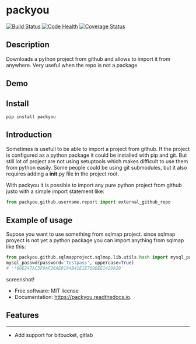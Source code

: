 # packyou
[![Build Status](https://travis-ci.org/llazzaro/packyou.svg?branch=master)](https://travis-ci.org/llazzaro/packyou) [![Code Health](https://landscape.io/github/llazzaro/packyou/master/landscape.svg?style=flat)](https://landscape.io/github/llazzaro/packyou/master) [![Coverage Status](https://coveralls.io/repos/github/llazzaro/packyou/badge.svg)](https://coveralls.io/github/llazzaro/packyou)

## Description
Downloads a python project from github and allows to import it from anywhere. Very useful when the repo is not a package

## Demo

## Install

```
pip install packyou
```

## Introduction

Sometimes is usefull to be able to import a project from github.
If the project is configured as a python package it could be installed with pip and git.
But still lot of project are not using setuptools which makes difficult to use them from python easily.
Some people could be using git submodules, but it also requires adding a __init__.py file in the project root.

With packyou it is possible to import any pure python project from github justo with a simple import statement like:

```python
from packyou.github.username.report import external_github_repo
```

## Example of usage

Supose you want to use something from sqlmap project. since sqlmap proyect is not yet a python package you can import anything from
sqlmap like this:

```python
from packyou.github.sqlmapproject.sqlmap.lib.utils.hash import mysql_passwd
mysql_passwd(password='testpass', uppercase=True)
# '*00E247AC5F9AF26AE0194B41E1E769DEE1429A29'
```

screenshot!

* Free software: MIT license
* Documentation: https://packyou.readthedocs.io.


## Features
--------

* Add support for bitbucket, gitlab
